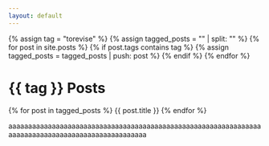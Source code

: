 ```yaml
---
layout: default
---
```


{% assign tag = "torevise" %}
{% assign tagged_posts = "" | split: "" %}
{% for post in site.posts %}
  {% if post.tags contains tag %}
    {% assign tagged_posts = tagged_posts | push: post %}
  {% endif %}
{% endfor %}


<h1>{{ tag }} Posts</h1>

{% for post in tagged_posts %}
  {{ post.title }}
{% endfor %}

aaaaaaaaaaaaaaaaaaaaaaaaaaaaaaaaaaaaaaaaaaaaaaaaaaaaaaaaaaaaaaaaaaaaaaaaaaaaaaaaaaaaaaaaaaaaaaaaaaa
